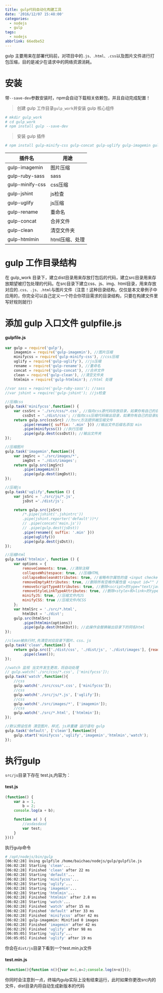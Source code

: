 ```yaml
---
title: gulp代码自动化构建工具
date: '2016/12/07 15:48:00'
categories:
  - nodejs
  - gulp
tags:
  - nodejs
abbrlink: 66edbe52
---
```


gulp 主要用来在部署代码前，对项目中的`.js、.html、.css`以及图片文件进行打包压缩，目的是减少在请求中的网络资源消耗。

# 安装
带`--save-dev`参数安装时，npm会自动下载相关依赖包，并且自动完成配置！
> 创建 gulp 工作目录`gulp_work`并安装 gulp 核心组件


<!-- more -->

```bash
# mkdir gulp_work
# cd gulp_work
# npm install gulp --save-dev 
```
> 安装 gulp 插件

```bash
# npm install gulp-minify-css gulp-concat gulp-uglify gulp-imagemin gulp-clean gulp-rename gulp-htmlmin --save-dev
```

|插件名			|用途			|
|---------------|---------------|
|gulp-imagemin	|图片压缩		|
|gulp-ruby-sass	|sass			|
|gulp-minify-css|css压缩			|
|gulp-jshint	|js检查			|
|gulp-uglify	|js压缩			|
|gulp-rename	|重命名			|
|gulp-concat	|合并文件		|
|gulp-clean		|清空文件夹		|
|gulp-htmlmin	|html压缩、处理	|

# gulp 工作目录结构

在 gulp_work 目录下，建立dist目录用来存放打包后的代码，建立src目录用来存放期望被打包处理的代码。在src目录下建立css、js、img、html目录，用来存放对应的`.css、.js、.html`与图片文件（注意！这种目录结构，仅仅是本文章例子中应用的，你完全可以自己定义一个符合你项目需求的目录结构，只要在构建文件里写好规则就行）

# 添加 gulp 入口文件 gulpfile.js
#### gulpfile.js
```javascript
var gulp = require('gulp'),
    imagemin = require('gulp-imagemin'), //图片压缩
    minifycss = require('gulp-minify-css'), //css压缩
    uglify = require('gulp-uglify'), //js压缩
    rename = require('gulp-rename'), //重命名
    concat = require('gulp-concat'), //合并文件
    clean = require('gulp-clean'), //清空文件夹
    htmlmin = require('gulp-htmlmin'); //html 处理
    
//var sass = require('gulp-ruby-sass'); //sass
//var jshint = require('gulp-jshint'); //js检查

//压缩css
gulp.task('minifycss',function() {
    var cssSrc = './src/css/*.css', //指向css源代码存放目录，如果你有自己的目录结构，可按需更改
        cssDst = './dist/css'; //指向css压缩代码输出目录，如果你有自己的目录结构，可按需更改
    return gulp.src(cssSrc) //为src方法提供被压缩文件
        .pipe(rename({ suffix: '.min' })) //输出文件后缀名添加 min
        .pipe(minifycss()) //执行压缩
        .pipe(gulp.dest(cssDst)); //输出文件夹
});

//压缩图片
gulp.task('imagemin',function(){
    var imgSrc = './src/images/*',
        imgDst = './dist/images';
    return gulp.src(imgSrc)
        .pipe(imagemin())
        .pipe(gulp.dest(imgDst));
});

//压缩js
gulp.task('uglify',function () {
    var jsSrc = './src/js/*.js',
        jsDst ='./dist/js';

    return gulp.src(jsSrc)
        /*.pipe(jshint('.jshintrc'))
        .pipe(jshint.reporter('default'))*/
        // .pipe(concat('main.js'))
        // .pipe(gulp.dest(jsDst))
        .pipe(rename({ suffix: '.min' }))
        .pipe(uglify())
        .pipe(gulp.dest(jsDst));
});

//压缩html
gulp.task('htmlmin', function () {
    var options = {
        removeComments: true, //清除注释
        collapseWhitespace: true, //压缩HTML
        collapseBooleanAttributes: true, //省略布尔属性的值 <input checked="true"/> ==> <input />
        removeEmptyAttributes: true, //删除所有空格作属性值 <input id="" /> ==> <input />
        removeScriptTypeAttributes: true, //删除<script>的type="text/javascript"
        removeStyleLinkTypeAttributes: true, //删除<style>和<link>的type="text/css"
        minifyJS: true, //压缩文件内JS
        minifyCSS: true //压缩文件内CSS
    };
    var htmlSrc = './src/*.html',
        htmlDst = './dist';
    gulp.src(htmlSrc)
        .pipe(htmlmin(options))
        .pipe(gulp.dest(htmlDst)); //此操作会替换输出目录下的同名html
});

//clean被执行时,先清空对应目录下图片、css、js
gulp.task('clean',function() {
    return gulp.src(['./dist/css', './dist/js', './dist/images'], {read: false})
        .pipe(clean());
});

//watch 监视 当文件发生更改，将自动处理
// gulp.watch('./src/css/*.css', ['minifycss']);
gulp.task('watch',function(){
    //css
    gulp.watch('./src/css/*.css', ['minifycss']);
    //css
    gulp.watch('./src/js/*.js', ['uglify']);
    //css
    gulp.watch('./src/images/*', ['imagemin']);
    //css
    gulp.watch('./src/*.html', ['htmlmin']);
});

//默认预设任务 清空图片、样式、js并重建 运行语句 gulp
gulp.task('default', ['clean'],function(){
    gulp.start('minifycss','uglify','imagemin','htmlmin','watch');
});
```

# 执行gulp
`src/js`目录下存在 test.js,内容为：
#### test.js
```javascript
(function() {
    var a = 1,
        b = 2;
    console.log(a + b);

    function a( ) {
        //asdasdasd
        var test;
    }
})()
```

执行gulp命令
```bash
# /opt/nodejs/bin/gulp 
[06:02:28] Using gulpfile /home/baichao/nodejs/gulp/gulpfile.js
[06:02:28] Starting 'clean'...
[06:02:28] Finished 'clean' after 22 ms
[06:02:28] Starting 'default'...
[06:02:28] Starting 'minifycss'...
[06:02:28] Starting 'uglify'...
[06:02:28] Starting 'imagemin'...
[06:02:28] Starting 'htmlmin'...
[06:02:28] Finished 'htmlmin' after 2.8 ms
[06:02:28] Starting 'watch'...
[06:02:28] Finished 'watch' after 15 ms
[06:02:28] Finished 'default' after 33 ms
[06:02:28] Finished 'minifycss' after 42 ms
[06:02:28] gulp-imagemin: Minified 0 images
[06:02:28] Finished 'imagemin' after 42 ms
[06:02:29] Finished 'uglify' after 98 ms
[06:05:05] Starting 'uglify'...
[06:05:05] Finished 'uglify' after 19 ms
```
你会在`dist/js`目录下看到一个test.min.js文件
#### test.min.js
```javascript
!function(){function n(){}var n=1,o=2;console.log(n+o)}();
```

你同时会注意到一点，终端内gulp实际上没有结束运行，此时如果你更改src内的文件，dist目录内将自动生成新版本的代码
